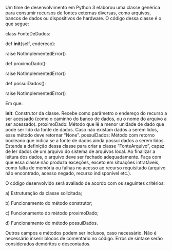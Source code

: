 Um time de desenvolvimento em Python 3 elaborou uma classe genérica para consumir recursos de fontes externas diversas, como arquivos, bancos de dados ou dispositivos de hardware. O código dessa classe é o que segue:

class FonteDeDados:

def __init__(self, endereco):

raise NotImplementedError()

def proximoDado():

raise NotImplementedError()

def possuiDados():

raise NotImplementedError()

Em que:

__init__: Construtor da classe. Recebe como parâmetro o endereço do recurso a ser acessado (como o caminho do banco de dados, ou o nome do arquivo a ser acessado).
proximoDado: Método que lê a menor unidade de dado que pode ser lido da fonte de dados. Caso não existam dados a serem lidos, esse método deve retornar “None”.
possuiDados: Método com retorno booleano que indica se a fonte de dados ainda possui dados a serem lidos.
Estenda a definição dessa classe para criar a classe “FonteArquivo”, capaz de ler dados de um arquivo do sistema de arquivos local. Ao finalizar a leitura dos dados, o arquivo deve ser fechado adequadamente. Faça com que essa classe não produza exceções, exceto em situações intratáveis, como falta de memória ou falhas no acesso ao recurso requisitado (arquivo não encontrado, acesso negado, recurso indisponível etc.).

O código desenvolvido será avaliado de acordo com os seguintes critérios:

a) Estruturação da classe solicitada;

b) Funcionamento do método construtor;

c) Funcionamento do método proximoDado;

d) Funcionamento do método possuiDados.

Outros campos e métodos podem ser inclusos, caso necessário. Não é necessário inserir blocos de comentário no código. Erros de sintaxe serão considerados deméritos e descontados.
